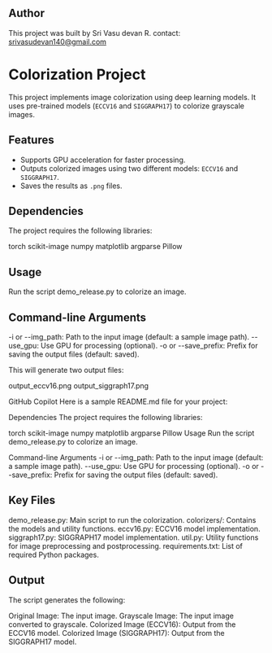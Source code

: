 ## Author
This project was built by Sri Vasu devan R.
contact: srivasudevan140@gmail.com

# Colorization Project

This project implements image colorization using deep learning models. It uses pre-trained models (`ECCV16` and `SIGGRAPH17`) to colorize grayscale images.

## Features
- Supports GPU acceleration for faster processing.
- Outputs colorized images using two different models: `ECCV16` and `SIGGRAPH17`.
- Saves the results as `.png` files.

## Dependencies
The project requires the following libraries:

torch
scikit-image
numpy
matplotlib
argparse
Pillow

## Usage
Run the script demo_release.py to colorize an image.

## Command-line Arguments
-i or --img_path: Path to the input image (default: a sample image path).
--use_gpu: Use GPU for processing (optional).
-o or --save_prefix: Prefix for saving the output files (default: saved).

This will generate two output files:

output_eccv16.png
output_siggraph17.png

GitHub Copilot
Here is a sample README.md file for your project:

Dependencies
The project requires the following libraries:

torch
scikit-image
numpy
matplotlib
argparse
Pillow
Usage
Run the script demo_release.py to colorize an image.

Command-line Arguments
-i or --img_path: Path to the input image (default: a sample image path).
--use_gpu: Use GPU for processing (optional).
-o or --save_prefix: Prefix for saving the output files (default: saved).

## Key Files
demo_release.py: Main script to run the colorization.
colorizers/: Contains the models and utility functions.
eccv16.py: ECCV16 model implementation.
siggraph17.py: SIGGRAPH17 model implementation.
util.py: Utility functions for image preprocessing and postprocessing.
requirements.txt: List of required Python packages.

## Output
The script generates the following:

Original Image: The input image.
Grayscale Image: The input image converted to grayscale.
Colorized Image (ECCV16): Output from the ECCV16 model.
Colorized Image (SIGGRAPH17): Output from the SIGGRAPH17 model.
